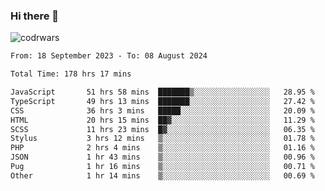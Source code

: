 ### Hi there 👋


![codrwars](https://www.codewars.com/users/rsschool_c9af20f58c35c696/badges/micro) 

<!--START_SECTION:waka-->

```txt
From: 18 September 2023 - To: 08 August 2024

Total Time: 178 hrs 17 mins

JavaScript       51 hrs 58 mins  ███████▒░░░░░░░░░░░░░░░░░   28.95 %
TypeScript       49 hrs 13 mins  ███████░░░░░░░░░░░░░░░░░░   27.42 %
CSS              36 hrs 3 mins   █████░░░░░░░░░░░░░░░░░░░░   20.09 %
HTML             20 hrs 15 mins  ██▓░░░░░░░░░░░░░░░░░░░░░░   11.29 %
SCSS             11 hrs 23 mins  █▓░░░░░░░░░░░░░░░░░░░░░░░   06.35 %
Stylus           3 hrs 12 mins   ▒░░░░░░░░░░░░░░░░░░░░░░░░   01.78 %
PHP              2 hrs 4 mins    ▒░░░░░░░░░░░░░░░░░░░░░░░░   01.16 %
JSON             1 hr 43 mins    ▒░░░░░░░░░░░░░░░░░░░░░░░░   00.96 %
Pug              1 hr 16 mins    ▒░░░░░░░░░░░░░░░░░░░░░░░░   00.71 %
Other            1 hr 14 mins    ▒░░░░░░░░░░░░░░░░░░░░░░░░   00.69 %
```

<!--END_SECTION:waka-->
